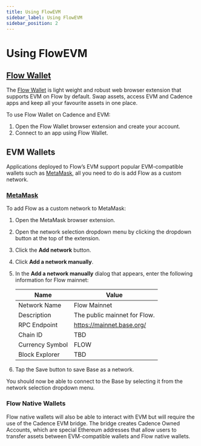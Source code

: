 ```yaml
---
title: Using FlowEVM
sidebar_label: Using FlowEVM
sidebar_position: 2
---
```


# Using FlowEVM

## [Flow Wallet](https://docs.base.org/using-base#coinbase-wallet)

The [Flow Wallet](https://chromewebstore.google.com/detail/flow-reference-wallet/hpclkefagolihohboafpheddmmgdffjm) is light weight and robust web browser extension that supports EVM on Flow by default. Swap assets, access EVM and Cadence apps and keep all your favourite assets in one place.

To use Flow Wallet on Cadence and EVM:

1. Open the Flow Wallet browser extension and create your account.
2. Connect to an app using Flow Wallet.

## EVM Wallets

Applications deployed to Flow’s EVM  support popular EVM-compatible wallets such as [MetaMask](https://chromewebstore.google.com/detail/metamask/nkbihfbeogaeaoehlefnkodbefgpgknn), all you need to do is add Flow as a custom network.

### [MetaMask](https://docs.base.org/using-base#metamask)

To add Flow as a custom network to MetaMask:

1. Open the MetaMask browser extension.
2. Open the network selection dropdown menu by clicking the dropdown button at the top of the extension.
3. Click the **Add network** button.
4. Click **Add a network manually**.
5. In the **Add a network manually** dialog that appears, enter the following information for Flow mainnet:
    
    
    | Name | Value |
    | --- | --- |
    | Network Name | Flow Mainnet |
    | Description | The public mainnet for Flow. |
    | RPC Endpoint | https://mainnet.base.org/ |
    | Chain ID | TBD |
    | Currency Symbol | FLOW |
    | Block Explorer | TBD |
6. Tap the Save button to save Base as a network.

You should now be able to connect to the Base by selecting it from the network selection dropdown menu.

### Flow Native Wallets

Flow native wallets will also be able to interact with EVM but will require the use of the Cadence EVM bridge. The bridge creates Cadence Owned Accounts, which are special Ethereum addresses that allow users to transfer assets between EVM-compatible wallets and Flow native wallets.